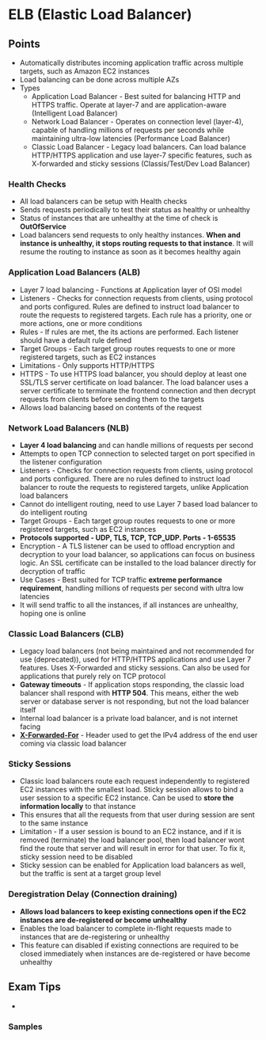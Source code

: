 # ELB (Elastic Load Balancer)

## Points

- Automatically distributes incoming application traffic across multiple targets, such as Amazon EC2 instances
- Load balancing can be done across multiple AZs
- Types
  - Application Load Balancer - Best suited for balancing HTTP and HTTPS traffic. Operate at layer-7 and are application-aware (Intelligent Load Balancer)
  - Network Load Balancer - Operates on connection level (layer-4), capable of handling millions of requests per seconds while maintaining ultra-low latencies (Performance Load Balancer)
  - Classic Load Balancer - Legacy load balancers. Can load balance HTTP/HTTPS application and use layer-7 specific features, such as X-forwarded and sticky sessions (Classis/Test/Dev Load Balancer)

### Health Checks

- All load balancers can be setup with Health checks
- Sends requests periodically to test their status as healthy or unhealthy
- Status of instances that are unhealthy at the time of check is **OutOfService**
- Load balancers send requests to only healthy instances. **When and instance is unhealthy, it stops routing requests to that instance**. It will resume the routing to instance as soon as it becomes healthy again

### Application Load Balancers (ALB)

- Layer 7 load balancing - Functions at Application layer of OSI model
- Listeners - Checks for connection requests from clients, using protocol and ports configured. Rules are defined to instruct load balancer to route the requests to registered targets. Each rule has a priority, one or more actions, one or more conditions
- Rules - If rules are met, the its actions are performed. Each listener should have a default rule defined
- Target Groups - Each target group routes requests to one or more registered targets, such as EC2 instances
- Limitations - Only supports HTTP/HTTPS
- HTTPS - To use HTTPS load balancer, you should deploy at least one SSL/TLS server certificate on load balancer. The load balancer uses a server certificate to terminate the frontend connection and then decrypt requests from clients before sending them to the targets
- Allows load balancing based on contents of the request

### Network Load Balancers (NLB)

- **Layer 4 load balancing** and can handle millions of requests per second
- Attempts to open TCP connection to selected target on port specified in the listener configuration
- Listeners - Checks for connection requests from clients, using protocol and ports configured. There are no rules defined to instruct load balancer to route the requests to registered targets, unlike Application load balancers
- Cannot do intelligent routing, need to use Layer 7 based load balancer to do intelligent routing
- Target Groups - Each target group routes requests to one or more registered targets, such as EC2 instances
- **Protocols supported - UDP, TLS, TCP, TCP_UDP. Ports - 1-65535**
- Encryption - A TLS listener can be used to offload encryption and decryption to your load balancer, so applications can focus on business logic. An SSL certificate can be installed to the load balancer directly for decryption of traffic
- Use Cases - Best suited for TCP traffic **extreme performance requirement**, handling millions of requests per second with ultra low latencies
- It will send traffic to all the instances, if all instances are unhealthy, hoping one is online

### Classic Load Balancers (CLB)

- Legacy load balancers (not being maintained and not recommended for use (deprecated)), used for HTTP/HTTPS applications and use Layer 7 features. Uses X-Forwarded and sticky sessions. Can also be used for applications that purely rely on TCP protocol
- **Gateway timeouts** - If application stops responding, the classic load balancer shall respond with **HTTP 504**. This means, either the web server or database server is not responding, but not the load balancer itself
- Internal load balancer is a private load balancer, and is not internet facing
- **[X-Forwarded-For](./X-Forwarded-For%20headers.png)** - Header used to get the IPv4 address of the end user coming via classic load balancer

### Sticky Sessions

- Classic load balancers route each request independently to registered EC2 instances with the smallest load. Sticky session allows to bind a user session to a specific EC2 instance. Can be used to **store the information locally** to that instance
- This ensures that all the requests from that user during session are sent to the same instance
- Limitation - If a user session is bound to an EC2 instance, and if it is removed (terminate) the load balancer pool, then load balancer wont find the route that server and will result in error for that user. To fix it, sticky session need to be disabled
- Sticky session can be enabled for Application load balancers as well, but the traffic is sent at a target group level

### Deregistration Delay (Connection draining)

- **Allows load balancers to keep existing connections open if the EC2 instances are de-registered or become unhealthy**
- Enables the load balancer to complete in-flight requests made to instances that are de-registering or unhealthy
- This feature can disabled if existing connections are required to be closed immediately when instances are de-registered or have become unhealthy

## Exam Tips

-

### Samples
